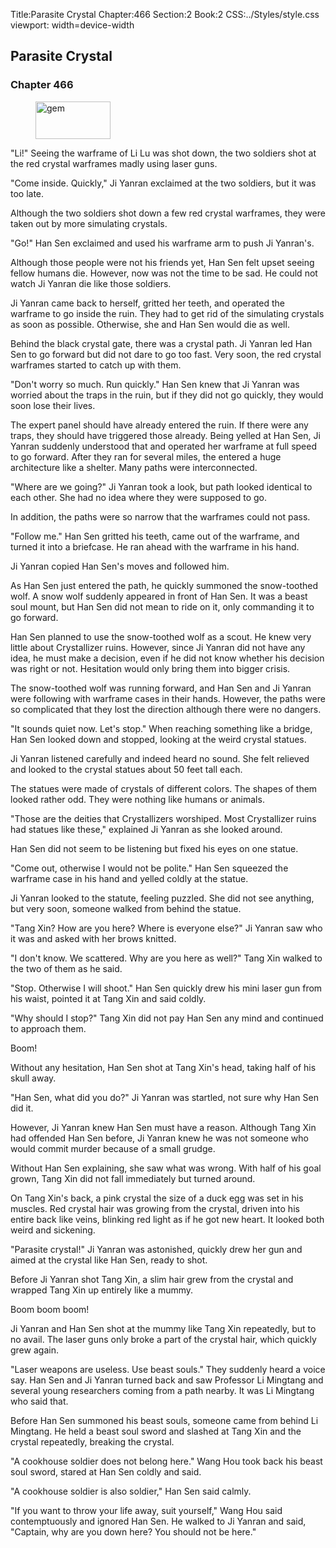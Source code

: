 Title:Parasite Crystal 
Chapter:466 
Section:2 
Book:2 
CSS:../Styles/style.css 
viewport: width=device-width
  
## Parasite Crystal
### Chapter 466 
<figure>
	<img src="../Images/gem.gif" alt="gem" id="gem" width="120" height="60" />
</figure>
  

  
  "Li!" Seeing the warframe of Li Lu was shot down, the two soldiers shot at the red crystal warframes madly using laser guns.

"Come inside. Quickly," Ji Yanran exclaimed at the two soldiers, but it was too late.

Although the two soldiers shot down a few red crystal warframes, they were taken out by more simulating crystals.

"Go!" Han Sen exclaimed and used his warframe arm to push Ji Yanran's.

Although those people were not his friends yet, Han Sen felt upset seeing fellow humans die. However, now was not the time to be sad. He could not watch Ji Yanran die like those soldiers.

Ji Yanran came back to herself, gritted her teeth, and operated the warframe to go inside the ruin. They had to get rid of the simulating crystals as soon as possible. Otherwise, she and Han Sen would die as well.

Behind the black crystal gate, there was a crystal path. Ji Yanran led Han Sen to go forward but did not dare to go too fast. Very soon, the red crystal warframes started to catch up with them.

"Don't worry so much. Run quickly." Han Sen knew that Ji Yanran was worried about the traps in the ruin, but if they did not go quickly, they would soon lose their lives.

The expert panel should have already entered the ruin. If there were any traps, they should have triggered those already. Being yelled at Han Sen, Ji Yanran suddenly understood that and operated her warframe at full speed to go forward. After they ran for several miles, the entered a huge architecture like a shelter. Many paths were interconnected.

"Where are we going?" Ji Yanran took a look, but path looked identical to each other. She had no idea where they were supposed to go.

In addition, the paths were so narrow that the warframes could not pass.

"Follow me." Han Sen gritted his teeth, came out of the warframe, and turned it into a briefcase. He ran ahead with the warframe in his hand.

Ji Yanran copied Han Sen's moves and followed him.

As Han Sen just entered the path, he quickly summoned the snow-toothed wolf. A snow wolf suddenly appeared in front of Han Sen. It was a beast soul mount, but Han Sen did not mean to ride on it, only commanding it to go forward.

Han Sen planned to use the snow-toothed wolf as a scout. He knew very little about Crystallizer ruins. However, since Ji Yanran did not have any idea, he must make a decision, even if he did not know whether his decision was right or not. Hesitation would only bring them into bigger crisis.

The snow-toothed wolf was running forward, and Han Sen and Ji Yanran were following with warframe cases in their hands. However, the paths were so complicated that they lost the direction although there were no dangers.

"It sounds quiet now. Let's stop." When reaching something like a bridge, Han Sen looked down and stopped, looking at the weird crystal statues.

Ji Yanran listened carefully and indeed heard no sound. She felt relieved and looked to the crystal statues about 50 feet tall each.

The statues were made of crystals of different colors. The shapes of them looked rather odd. They were nothing like humans or animals.

"Those are the deities that Crystallizers worshiped. Most Crystallizer ruins had statues like these," explained Ji Yanran as she looked around.

Han Sen did not seem to be listening but fixed his eyes on one statue.

"Come out, otherwise I would not be polite." Han Sen squeezed the warframe case in his hand and yelled coldly at the statue.

Ji Yanran looked to the statute, feeling puzzled. She did not see anything, but very soon, someone walked from behind the statue.

"Tang Xin? How are you here? Where is everyone else?" Ji Yanran saw who it was and asked with her brows knitted.

"I don't know. We scattered. Why are you here as well?" Tang Xin walked to the two of them as he said.

"Stop. Otherwise I will shoot." Han Sen quickly drew his mini laser gun from his waist, pointed it at Tang Xin and said coldly.

"Why should I stop?" Tang Xin did not pay Han Sen any mind and continued to approach them.

Boom!

Without any hesitation, Han Sen shot at Tang Xin's head, taking half of his skull away.

"Han Sen, what did you do?" Ji Yanran was startled, not sure why Han Sen did it.

However, Ji Yanran knew Han Sen must have a reason. Although Tang Xin had offended Han Sen before, Ji Yanran knew he was not someone who would commit murder because of a small grudge.

Without Han Sen explaining, she saw what was wrong. With half of his goal grown, Tang Xin did not fall immediately but turned around.

On Tang Xin's back, a pink crystal the size of a duck egg was set in his muscles. Red crystal hair was growing from the crystal, driven into his entire back like veins, blinking red light as if he got new heart. It looked both weird and sickening.

"Parasite crystal!" Ji Yanran was astonished, quickly drew her gun and aimed at the crystal like Han Sen, ready to shot.

Before Ji Yanran shot Tang Xin, a slim hair grew from the crystal and wrapped Tang Xin up entirely like a mummy.

Boom boom boom!

Ji Yanran and Han Sen shot at the mummy like Tang Xin repeatedly, but to no avail. The laser guns only broke a part of the crystal hair, which quickly grew again.

"Laser weapons are useless. Use beast souls." They suddenly heard a voice say. Han Sen and Ji Yanran turned back and saw Professor Li Mingtang and several young researchers coming from a path nearby. It was Li Mingtang who said that.

Before Han Sen summoned his beast souls, someone came from behind Li Mingtang. He held a beast soul sword and slashed at Tang Xin and the crystal repeatedly, breaking the crystal.

"A cookhouse soldier does not belong here." Wang Hou took back his beast soul sword, stared at Han Sen coldly and said.

"A cookhouse soldier is also soldier," Han Sen said calmly.

"If you want to throw your life away, suit yourself," Wang Hou said contemptuously and ignored Han Sen. He walked to Ji Yanran and said, "Captain, why are you down here? You should not be here."
